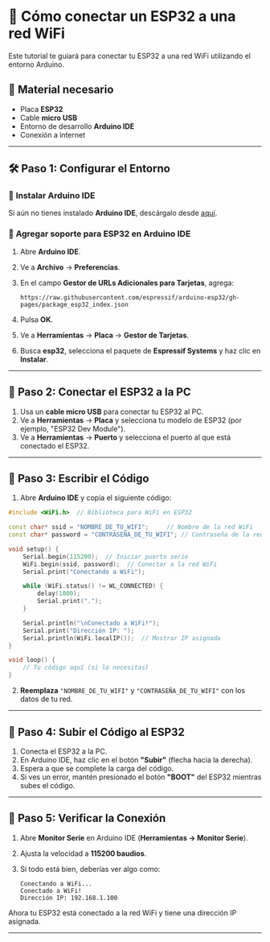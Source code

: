 

# 📡 **Cómo conectar un ESP32 a una red WiFi**  

Este tutorial te guiará para conectar tu ESP32 a una red WiFi utilizando el entorno Arduino.  

## 🔹 **Material necesario**  
- Placa **ESP32**  
- Cable **micro USB**  
- Entorno de desarrollo **Arduino IDE**  
- Conexión a internet  

---

## 🛠 **Paso 1: Configurar el Entorno**  

### 🔹 **Instalar Arduino IDE**  
Si aún no tienes instalado **Arduino IDE**, descárgalo desde [aquí](https://www.arduino.cc/en/software).  

### 🔹 **Agregar soporte para ESP32 en Arduino IDE**  
1. Abre **Arduino IDE**.  
2. Ve a **Archivo** → **Preferencias**.  
3. En el campo **Gestor de URLs Adicionales para Tarjetas**, agrega:  

   ```
   https://raw.githubusercontent.com/espressif/arduino-esp32/gh-pages/package_esp32_index.json
   ```
4. Pulsa **OK**.  
5. Ve a **Herramientas** → **Placa** → **Gestor de Tarjetas**.  
6. Busca **esp32**, selecciona el paquete de **Espressif Systems** y haz clic en **Instalar**.  

---

## 🔌 **Paso 2: Conectar el ESP32 a la PC**  
1. Usa un **cable micro USB** para conectar tu ESP32 al PC.  
2. Ve a **Herramientas** → **Placa** y selecciona tu modelo de ESP32 (por ejemplo, "ESP32 Dev Module").  
3. Ve a **Herramientas** → **Puerto** y selecciona el puerto al que está conectado el ESP32.  

---

## 📝 **Paso 3: Escribir el Código**  

1. Abre **Arduino IDE** y copia el siguiente código:  

```cpp
#include <WiFi.h>  // Biblioteca para WiFi en ESP32

const char* ssid = "NOMBRE_DE_TU_WIFI";     // Nombre de la red WiFi
const char* password = "CONTRASEÑA_DE_TU_WIFI"; // Contraseña de la red

void setup() {
    Serial.begin(115200);  // Iniciar puerto serie
    WiFi.begin(ssid, password);  // Conectar a la red WiFi
    Serial.print("Conectando a WiFi");

    while (WiFi.status() != WL_CONNECTED) {
        delay(1000);
        Serial.print(".");
    }

    Serial.println("\nConectado a WiFi!");
    Serial.print("Dirección IP: ");
    Serial.println(WiFi.localIP());  // Mostrar IP asignada
}

void loop() {
    // Tu código aquí (si lo necesitas)
}
```

2. **Reemplaza** `"NOMBRE_DE_TU_WIFI"` y `"CONTRASEÑA_DE_TU_WIFI"` con los datos de tu red.  

---

## 🚀 **Paso 4: Subir el Código al ESP32**  
1. Conecta el ESP32 a la PC.  
2. En Arduino IDE, haz clic en el botón **"Subir"** (flecha hacia la derecha).  
3. Espera a que se complete la carga del código.  
4. Si ves un error, mantén presionado el botón **"BOOT"** del ESP32 mientras subes el código.  

---

## 📡 **Paso 5: Verificar la Conexión**  
1. Abre **Monitor Serie** en Arduino IDE (**Herramientas → Monitor Serie**).  
2. Ajusta la velocidad a **115200 baudios**.  
3. Si todo está bien, deberías ver algo como:  

   ```
   Conectando a WiFi...
   Conectado a WiFi!
   Dirección IP: 192.168.1.100
   ```

Ahora tu ESP32 está conectado a la red WiFi y tiene una dirección IP asignada.  

---

